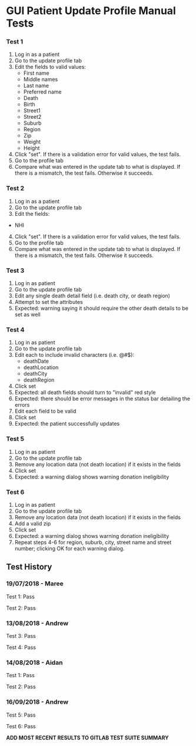 # GUI Patient Update Profile Manual Tests

### Test 1
1. Log in as a patient
2. Go to the update profile tab
3. Edit the fields to valid values:
    * First name
    * Middle names
    * Last name
    * Preferred name
    * Death
    * Birth
    * Street1
    * Street2
    * Suburb
    * Region
    * Zip
    * Weight
    * Height
4. Click "set". If there is a validation error for valid values, the test fails.
5. Go to the profile tab
6. Compare what was entered in the update tab to what is displayed. If there is a mismatch, the test fails. Otherwise it succeeds.

### Test 2
1. Log in as a patient
2. Go to the update profile tab
3. Edit the fields:
* NHI
4. Click "set". If there is a validation error for valid values, the test fails.
5. Go to the profile tab
6. Compare what was entered in the update tab to what is displayed. If there is a mismatch, the test fails. Otherwise it succeeds.

### Test 3
1. Log in as patient
2. Go to the update profile tab
3. Edit any single death detail field (i.e. death city, or death region)
4. Attempt to set the attributes
5. Expected: warning saying it should require the other death details to be set as well

### Test 4
1. Log in as patient
2. Go to the update profile tab
3. Edit each to include invalid characters (i.e. @#$):
    * deathDate
    * deathLocation
    * deathCity
    * deathRegion
4. Click set
5. Expected: all death fields should turn to "invalid" red style
6. Expected: there should be error messages in the status bar detailing the errors
7. Edit each field to be valid
8. Click set
9. Expected: the patient successfully updates

### Test 5
1. Log in as patient
2. Go to the update profile tab
3. Remove any location data (not death location) if it exists in the fields
4. Click set
5. Expected: a warning dialog shows warning donation ineligibility

### Test 6
1. Log in as patient
2. Go to the update profile tab
3. Remove any location data (not death location) if it exists in the fields
4. Add a valid zip
5. Click set
6. Expected: a warning dialog shows warning donation ineligibility 
7. Repeat steps 4-6 for region, suburb, city, street name and street number; clicking OK for each warning dialog.

## Test History

### 19/07/2018 - Maree

Test 1: Pass

Test 2: Pass

### 13/08/2018 - Andrew

Test 3: Pass

Test 4: Pass

### 14/08/2018 - Aidan

Test 1: Pass

Test 2: Pass

### 16/09/2018 - Andrew

Test 5: Pass

Test 6: Pass

**ADD MOST RECENT RESULTS TO GITLAB TEST SUITE SUMMARY**
